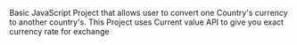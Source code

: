  Basic JavaScript Project that allows user to convert one Country's  currency to another country's.
 This Project uses Current value API to give you exact currency rate for exchange
